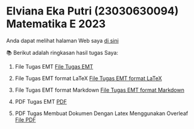 # Elviana Eka Putri (23030630094) Matematika E 2023
Anda dapat melihat halaman Web saya [di sini](https://github.com/ElvianaEkaPutri/Elviana-Eka-Putri_23030630094_Matematika-E-2023)

📚 Berikut adalah ringkasan hasil tugas Saya:
1. File Tugas EMT
[File Tugas EMT](https://github.com/ElvianaEkaPutri/Elviana-Eka-Putri_23030630094_Matematika-E-2023/blob/0e674834d988c8ca7a7f25620cd5a2659773bd4a/EMT_Elviana%20Eka%20Putri%20(23030630094).zip)

2. File Tugas EMT format LaTeX
[File Tugas EMT format LaTeX](https://github.com/ElvianaEkaPutri/Elviana-Eka-Putri_23030630094_Matematika-E-2023/blob/0e674834d988c8ca7a7f25620cd5a2659773bd4a/Latex_Elviana%20Eka%20Putri%20(23030630094).zip)

3. File Tugas EMT format Markdown
[File Tugas EMT format Markdown](https://github.com/ElvianaEkaPutri/Elviana-Eka-Putri_23030630094_Matematika-E-2023/blob/c87bdf6811fd64060ae4a85b88205c33659a2093/Markdown_Elviana%20Eka%20Putri%20(23030630094).zip)

4. PDF Tugas EMT [PDF](https://github.com/ElvianaEkaPutri/Elviana-Eka-Putri_23030630094_Matematika-E-2023/blob/042251cfd28a849bfc2b2c792d8c622c5724f274/PDF_Elviana%20Eka%20Putri%20(23030630094).zip)

5. PDF Tugas Membuat Dokumen Dengan Latex Menggunakan Overleaf [File PDF](https://github.com/ElvianaEkaPutri/Elviana-Eka-Putri_23030630094_Matematika-E-2023/blob/0bde930ff0234ae0a84f107a2b0d61eed28f7f4c/Elviana_Eka_Putri__23030630094_.pdf)


